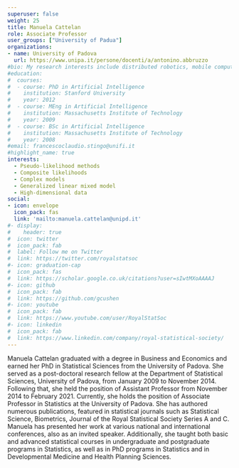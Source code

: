 ```yaml
---
superuser: false
weight: 25
title: Manuela Cattelan
role: Associate Professor
user_groups: ["University of Padua"]
organizations:
- name: University of Padova
  url: https://www.unipa.it/persone/docenti/a/antonino.abbruzzo
#bio: My research interests include distributed robotics, mobile computing and programmable matter.
#education:
#  courses:
#  - course: PhD in Artificial Intelligence
#    institution: Stanford University
#    year: 2012
#  - course: MEng in Artificial Intelligence
#    institution: Massachusetts Institute of Technology
#    year: 2009
#  - course: BSc in Artificial Intelligence
#    institution: Massachusetts Institute of Technology
#    year: 2008
#email: francescoclaudio.stingo@unifi.it
#highlight_name: true
interests:
  - Pseudo-likelihood methods
  - Composite likelihoods
  - Complex models
  - Generalized linear mixed model
  - High-dimensional data
social:
- icon: envelope
  icon_pack: fas
  link: 'mailto:manuela.cattelan@unipd.it'
#- display:
#    header: true
#  icon: twitter
#  icon_pack: fab
#  label: Follow me on Twitter
#  link: https://twitter.com/royalstatsoc
#- icon: graduation-cap
#  icon_pack: fas
#  link: https://scholar.google.co.uk/citations?user=sIwtMXoAAAAJ
#- icon: github
#  icon_pack: fab
#  link: https://github.com/gcushen
#- icon: youtube
#  icon_pack: fab
#  link: https://www.youtube.com/user/RoyalStatSoc
#- icon: linkedin
#  icon_pack: fab
#  link: https://www.linkedin.com/company/royal-statistical-society/
---
```


Manuela Cattelan graduated with a degree in Business and Economics and earned her PhD in Statistical Sciences from the University of Padova. She served as a post-doctoral research fellow at the Department of Statistical Sciences, University of Padova, from January 2009 to November 2014. Following that, she held the position of Assistant Professor from November 2014 to February 2021. Currently, she holds the position of Associate Professor in Statistics at the University of Padova. She has authored numerous publications, featured in statistical journals such as Statistical Science, Biometrics, Journal of the Royal Statistical Society Series A and C. Manuela has presented her work at various national and international conferences, also as an invited speaker. Additionally, she taught both basic and advanced statistical courses in undergraduate and postgraduate programs in Statistics, as well as in PhD programs in Statistics and in Developmental Medicine and Health Planning Sciences.


